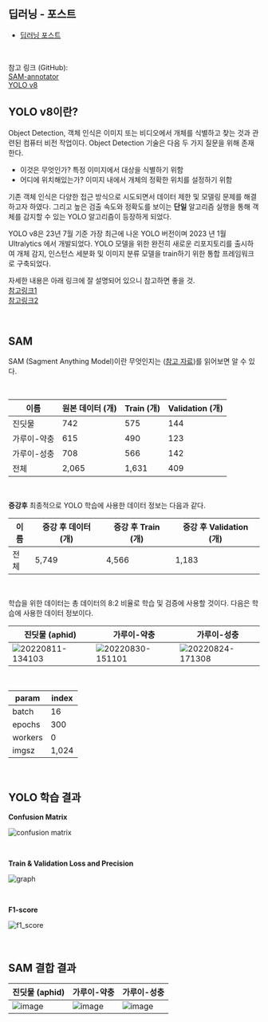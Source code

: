 ## 딥러닝 - 포스트
* [딥러닝 포스트](https://ethanseok.github.io/tags/#%EB%AA%A8%EB%8D%B8%EB%A7%81)

<br>

참고 링크 (GitHub):  
[SAM-annotator](https://github.com/haochenheheda/segment-anything-annotator)  
[YOLO v8](https://github.com/ultralytics/ultralytics)


## YOLO v8이란?

Object Detection, 객체 인식은 이미지 또는 비디오에서 개체를 식별하고 찾는 것과 관련된 컴퓨터 비전 작업이다.
Object Detection 기술은 다음 두 가지 질문을 위해 존재한다.


* 이것은 무엇인가? 특정 이미지에서 대상을 식별하기 위함  
* 어디에 위치해있는가? 이미지 내에서 개체의 정확한 위치를 설정하기 위함


기존 객체 인식은 다양한 접근 방식으로 시도되면서 데이터 제한 및 모델링 문제를 해결하고자 하였다. 그리고 높은 검출 속도와 정확도를 보이는 **단일** 알고리즘 실행을 통해 객체를 감지할 수 있는 YOLO 알고리즘이 등장하게 되었다.

YOLO v8은 23년 7월 기준 가장 최근에 나온 YOLO 버전이며 2023 년 1월 Ultralytics 에서 개발되었다. 
YOLO 모델을 위한 완전히 새로운 리포지토리를 출시하여 개체 감지, 인스턴스 세분화 및 이미지 분류 모델을 train하기 위한 통합 프레임워크로 구축되었다.


자세한 내용은 아래 링크에 잘 설명되어 있으니 참고하면 좋을 것.  
[참고링크1](https://www.thedatahunt.com/trend-insight/guide-for-yolo-object-detection)  
[참고링크2](https://velog.io/@qtly_u/n4ptcz54#span-style--color-cornflowerblue-yolo)

<br>

## SAM

SAM (Sagment Anything Model)이란 무엇인지는 ([참고 자료](https://ethanseok.github.io/2023-04-30/sam-post))를 읽어보면 알 수 있다.

<br>

이름| 원본 데이터 (개) | Train (개) | Validation (개) |
---|------------|-----------|----------------|
진딧물| 742        | 575       | 144            |
가루이-약충| 615        | 490       | 123            |
가루이-성충| 708        | 566       | 142            |
전체| 2,065      | 1,631     | 409       |

<br>

**증강후** 최종적으로 YOLO 학습에 사용한 데이터 정보는 다음과 같다.

이름| 증강 후 데이터 (개) | 증강 후 Train (개) | 증강 후 Validation (개) |
---|--------------|----------------|---------------------|
전체| 5,749        | 4,566          | 1,183               |


<br>

학습을 위한 데이터는 총 데이터의 8:2 비율로 학습 및 검증에 사용할 것이다. 다음은 학습에 사용한 데이터 정보이다.

진딧물 (aphid)| 가루이-약충 | 가루이-성충 |
---|--------|-----------|
![20220811-134103](https://github.com/EthanSeok/yolov5_detection/assets/93086581/0d406b6e-b950-4792-9dce-b0282c5b155e)|![20220830-151101](https://github.com/EthanSeok/yolov5_detection/assets/93086581/048f453f-427e-448d-b524-c1edeef8c603)| ![20220824-171308](https://github.com/EthanSeok/yolov5_detection/assets/93086581/21d0c031-395f-4272-b1c7-582935178767)|   

<br>

param | index |
---|-------|
batch| 16    |
epochs| 300   |
workers| 0     |
imgsz| 1,024 |


<br>

## YOLO 학습 결과

**Confusion Matrix**

![confusion matrix](https://github.com/EthanSeok/yolov5_detection/assets/93086581/55f66baa-134e-49f8-8b55-d91b4a7f0c86)

<br>

**Train & Validation Loss and Precision**

![graph](https://github.com/EthanSeok/yolov5_detection/assets/93086581/2ecf4693-e7a1-4b33-87d0-ba8d2bf7ec55)

<br>

**F1-score**

![f1_score](https://github.com/EthanSeok/yolov5_detection/assets/93086581/1f58b536-5d8e-4e81-b181-f36d03bdf9c6)

<br>

## SAM 결합 결과

진딧물 (aphid)| 가루이-약충                                                                                                         | 가루이-성충                                                                                                         |
---------|----------------------------------------------------------------------------------------------------------------|----------------------------------------------------------------------------------------------------------------|
![image](https://github.com/EthanSeok/YOLO_v8_with_SAM/assets/93086581/142e9c68-4564-4675-a894-cac0d38009f4) | ![image](https://github.com/EthanSeok/YOLO_v8_with_SAM/assets/93086581/fe4c596b-c661-4947-8394-5d7ace8b0250) |![image](https://github.com/EthanSeok/YOLO_v8_with_SAM/assets/93086581/10314207-a2e8-4843-b763-d2d0c2715976)  |
